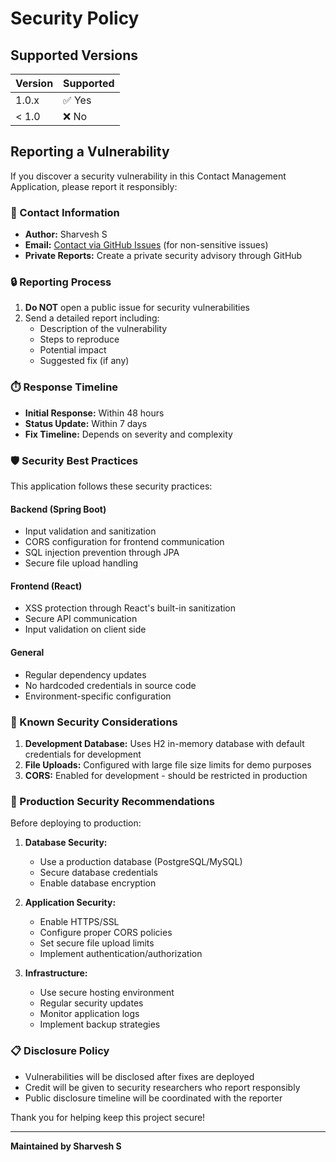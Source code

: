 # Security Policy

## Supported Versions

| Version | Supported |
| ------- | --------- |
| 1.0.x   | ✅ Yes    |
| < 1.0   | ❌ No     |

## Reporting a Vulnerability

If you discover a security vulnerability in this Contact Management Application, please report it responsibly:

### 📧 Contact Information

- **Author:** Sharvesh S
- **Email:** [Contact via GitHub Issues](../../issues) (for non-sensitive issues)
- **Private Reports:** Create a private security advisory through GitHub

### 🔒 Reporting Process

1. **Do NOT** open a public issue for security vulnerabilities
2. Send a detailed report including:
   - Description of the vulnerability
   - Steps to reproduce
   - Potential impact
   - Suggested fix (if any)

### ⏱️ Response Timeline

- **Initial Response:** Within 48 hours
- **Status Update:** Within 7 days
- **Fix Timeline:** Depends on severity and complexity

### 🛡️ Security Best Practices

This application follows these security practices:

#### Backend (Spring Boot)

- Input validation and sanitization
- CORS configuration for frontend communication
- SQL injection prevention through JPA
- Secure file upload handling

#### Frontend (React)

- XSS protection through React's built-in sanitization
- Secure API communication
- Input validation on client side

#### General

- Regular dependency updates
- No hardcoded credentials in source code
- Environment-specific configuration

### 🔐 Known Security Considerations

1. **Development Database:** Uses H2 in-memory database with default credentials for development
2. **File Uploads:** Configured with large file size limits for demo purposes
3. **CORS:** Enabled for development - should be restricted in production

### 🚀 Production Security Recommendations

Before deploying to production:

1. **Database Security:**

   - Use a production database (PostgreSQL/MySQL)
   - Secure database credentials
   - Enable database encryption

2. **Application Security:**

   - Enable HTTPS/SSL
   - Configure proper CORS policies
   - Set secure file upload limits
   - Implement authentication/authorization

3. **Infrastructure:**
   - Use secure hosting environment
   - Regular security updates
   - Monitor application logs
   - Implement backup strategies

### 📋 Disclosure Policy

- Vulnerabilities will be disclosed after fixes are deployed
- Credit will be given to security researchers who report responsibly
- Public disclosure timeline will be coordinated with the reporter

Thank you for helping keep this project secure!

---

**Maintained by Sharvesh S**

